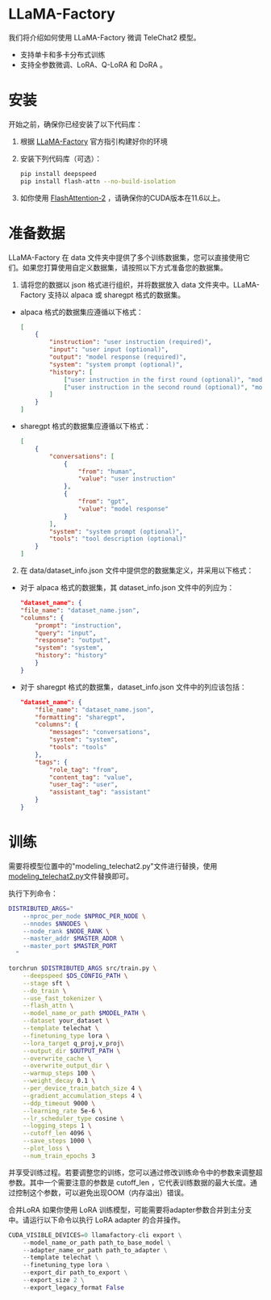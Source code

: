 # LLaMA-Factory
我们将介绍如何使用 LLaMA-Factory 微调 TeleChat2 模型。

* 支持单卡和多卡分布式训练
* 支持全参数微调、LoRA、Q-LoRA 和 DoRA 。

# 安装
开始之前，确保你已经安装了以下代码库：

1. 根据 [LLaMA-Factory](https://github.com/hiyouga/LLaMA-Factory) 官方指引构建好你的环境
2. 安装下列代码库（可选）：

    ```bash
    pip install deepspeed
    pip install flash-attn --no-build-isolation
    ```

3. 如你使用 [FlashAttention-2](https://github.com/Dao-AILab/flash-attention)  ，请确保你的CUDA版本在11.6以上。

# 准备数据
LLaMA-Factory 在 data 文件夹中提供了多个训练数据集，您可以直接使用它们。如果您打算使用自定义数据集，请按照以下方式准备您的数据集。

1. 请将您的数据以 json 格式进行组织，并将数据放入 data 文件夹中。LLaMA-Factory 支持以 alpaca 或 sharegpt 格式的数据集。

* alpaca 格式的数据集应遵循以下格式：
    ```json
    [
        {
            "instruction": "user instruction (required)",
            "input": "user input (optional)",
            "output": "model response (required)",
            "system": "system prompt (optional)",
            "history": [
                ["user instruction in the first round (optional)", "model response in the first round (optional)"],
                ["user instruction in the second round (optional)", "model response in the second round (optional)"]
            ]
        }
    ]
    ```
* sharegpt 格式的数据集应遵循以下格式：
    ```json
    [
        {
            "conversations": [
                {
                    "from": "human",
                    "value": "user instruction"
                },
                {
                    "from": "gpt",
                    "value": "model response"
                }
            ],
            "system": "system prompt (optional)",
            "tools": "tool description (optional)"
        }
    ]
    ```
2. 在 data/dataset_info.json 文件中提供您的数据集定义，并采用以下格式：

* 对于 alpaca 格式的数据集，其 dataset_info.json 文件中的列应为：

    ```json
    "dataset_name": {
    "file_name": "dataset_name.json",
    "columns": {
        "prompt": "instruction",
        "query": "input",
        "response": "output",
        "system": "system",
        "history": "history"
        }
    }
    ```
* 对于 sharegpt 格式的数据集，dataset_info.json 文件中的列应该包括：

    ```json
    "dataset_name": {
        "file_name": "dataset_name.json",
        "formatting": "sharegpt",
        "columns": {
            "messages": "conversations",
            "system": "system",
            "tools": "tools"
        },
        "tags": {
            "role_tag": "from",
            "content_tag": "value",
            "user_tag": "user",
            "assistant_tag": "assistant"
        }
    }
    ```

# 训练

需要将模型位置中的"modeling_telechat2.py"文件进行替换，使用[modeling_telechat2.py](../llama_factory_training/modeling_telechat2.py)文件替换即可。

执行下列命令：

```bash
DISTRIBUTED_ARGS="
    --nproc_per_node $NPROC_PER_NODE \
    --nnodes $NNODES \
    --node_rank $NODE_RANK \
    --master_addr $MASTER_ADDR \
    --master_port $MASTER_PORT
  "

torchrun $DISTRIBUTED_ARGS src/train.py \
    --deepspeed $DS_CONFIG_PATH \
    --stage sft \
    --do_train \
    --use_fast_tokenizer \
    --flash_attn \
    --model_name_or_path $MODEL_PATH \
    --dataset your_dataset \
    --template telechat \
    --finetuning_type lora \
    --lora_target q_proj,v_proj\
    --output_dir $OUTPUT_PATH \
    --overwrite_cache \
    --overwrite_output_dir \
    --warmup_steps 100 \
    --weight_decay 0.1 \
    --per_device_train_batch_size 4 \
    --gradient_accumulation_steps 4 \
    --ddp_timeout 9000 \
    --learning_rate 5e-6 \
    --lr_scheduler_type cosine \
    --logging_steps 1 \
    --cutoff_len 4096 \
    --save_steps 1000 \
    --plot_loss \
    --num_train_epochs 3
```
并享受训练过程。若要调整您的训练，您可以通过修改训练命令中的参数来调整超参数。其中一个需要注意的参数是 cutoff_len ，它代表训练数据的最大长度。通过控制这个参数，可以避免出现OOM（内存溢出）错误。

合并LoRA
如果你使用 LoRA 训练模型，可能需要将adapter参数合并到主分支中。请运行以下命令以执行 LoRA adapter 的合并操作。

```python
CUDA_VISIBLE_DEVICES=0 llamafactory-cli export \
    --model_name_or_path path_to_base_model \
    --adapter_name_or_path path_to_adapter \
    --template telechat \
    --finetuning_type lora \
    --export_dir path_to_export \
    --export_size 2 \
    --export_legacy_format False
```
